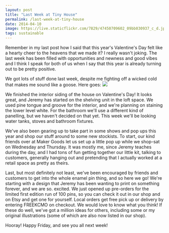 ```yaml
---
layout: post
title: "Last Week at Tiny House"
permalink: /last-week-at-tiny-house
date: 2014-04-10
image: https://live.staticflickr.com/7829/47450709602_09bb030937_c_d.jpg
tags: sustainable
---
```



Remember in my last post how I said that this year's Valentine's Day felt like a hearty cheer to the heavens that we made it? I really wasn't joking. The last week has been filled with opportunities and newness and good vibes and I think I speak for both of us when I say that this year is already turning out to be pretty positive.

We got lots of stuff done last week, despite me fighting off a wicked cold that makes me sound like a goose. Here goes:
![](https://live.staticflickr.com/7829/47450709602_09bb030937_c_d.jpg)

We finished the interior siding of the house on Valentine's Day! It looks great, and Jeremy has started on the shelving unit in the loft space. We used pine tongue and groove for the interior, and we're planning on staining the lower level white. For the bathroom we'll use a different kind of panelling, but we haven't decided on that yet. This week we'll be looking water tanks, stoves and bathroom fixtures.

We've also been gearing up to take part in some shows and pop ups this year and shop our stuff around to some new stockists. To start, our kind friends over at Maker Goods let us set up a little pop up while we shop-sat on Wednesday and Thursday. It was mostly me, since Jeremy teaches during the day, and I had tons of fun getting together our little kit, talking to customers, generally hanging out and pretending that I actually worked at a retail space as pretty as theirs.

Last, but most definitely not least, we've been encouraged by friends and customers to get into the whole enamel pin thing, and so here we go! We're starting with a design that Jeremy has been wanting to print on something forever, and we are so. excited. We just opened up pre-orders for the limited first edition run of 100 pins, so you can check it out in our shop and on Etsy and get one for yourself. Local orders get free pick up or delivery by entering FREEKCMO on checkout. We would love to know what you think! If these do well, we've got a million ideas for others, including some or my original illustrations (some of which are also now listed in our shop).

Hooray! Happy Friday, and see you all next week!
